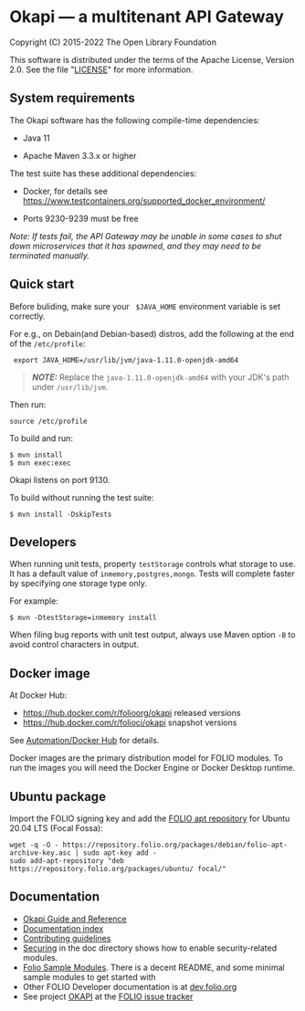 # Okapi — a multitenant API Gateway

Copyright (C) 2015-2022 The Open Library Foundation

This software is distributed under the terms of the Apache License,
Version 2.0. See the file "[LICENSE](LICENSE)" for more information.

## System requirements

The Okapi software has the following compile-time dependencies:

* Java 11

* Apache Maven 3.3.x or higher

The test suite has these additional dependencies:

* Docker, for details see https://www.testcontainers.org/supported_docker_environment/

* Ports 9230-9239 must be free

*Note: If tests fail, the API Gateway may be unable in some cases to
shut down microservices that it has spawned, and they may need to be
terminated manually.*

## Quick start

Before buliding, make sure your `` $JAVA_HOME`` environment variable is set correctly.

For e.g., on Debain(and Debian-based) distros, add the following at the end of the ``/etc/profile``:

`` 
export JAVA_HOME=/usr/lib/jvm/java-1.11.0-openjdk-amd64
``
> **_NOTE:_**  Replace the ``java-1.11.0-openjdk-amd64`` with your JDK's path under ``/usr/lib/jvm``.

Then run:

``
source /etc/profile
``

To build and run:

    $ mvn install
    $ mvn exec:exec

Okapi listens on port 9130.

To build without running the test suite:

    $ mvn install -DskipTests

## Developers

When running unit tests, property `testStorage` controls what storage
to use. It has a default value of `inmemory,postgres,mongo`.
Tests will complete faster by specifying one storage type only.

For example:

    $ mvn -DtestStorage=inmemory install

When filing bug reports with unit test output, always use Maven
option `-B` to avoid control characters in output.

## Docker image

At Docker Hub:

* https://hub.docker.com/r/folioorg/okapi released versions
* https://hub.docker.com/r/folioci/okapi snapshot versions

See [Automation/Docker
Hub](https://dev.folio.org/guides/automation/#docker-hub) for details.

Docker images are the primary distribution model for FOLIO modules.
To run the images you will need the Docker Engine or Docker Desktop
runtime.

## Ubuntu package

Import the FOLIO signing key and add the [FOLIO apt
repository](https://repository.folio.org/packages/ubuntu/) for
Ubuntu 20.04 LTS (Focal Fossa):

    wget -q -O - https://repository.folio.org/packages/debian/folio-apt-archive-key.asc | sudo apt-key add -
    sudo add-apt-repository "deb https://repository.folio.org/packages/ubuntu/ focal/"

## Documentation

* [Okapi Guide and Reference](doc/guide.md)
* [Documentation index](doc/index.md)
* [Contributing guidelines](CONTRIBUTING.md)
* [Securing](doc/securing.md) in the doc directory shows how to enable
  security-related modules.
* [Folio Sample
Modules](https://github.com/folio-org/folio-sample-modules). There is
a decent README, and some minimal sample modules to get started with
* Other FOLIO Developer documentation is at
  [dev.folio.org](https://dev.folio.org/)
* See project [OKAPI](https://issues.folio.org/browse/OKAPI) at the
[FOLIO issue tracker](https://dev.folio.org/guidelines/issue-tracker)
